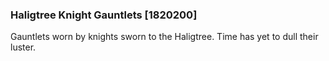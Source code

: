 ### Haligtree Knight Gauntlets [1820200]

Gauntlets worn by knights sworn to the Haligtree. Time has yet to dull their luster.
